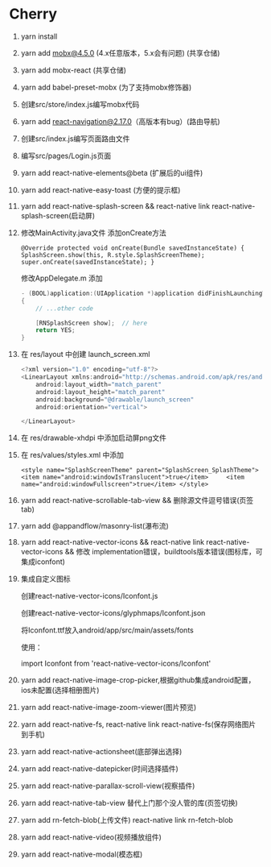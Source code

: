 # Cherry

1. yarn install

2. yarn add mobx@4.5.0 (4.x任意版本，5.x会有问题) (共享仓储)

3. yarn add mobx-react (共享仓储)

4. yarn add babel-preset-mobx (为了支持mobx修饰器)

5. 创建src/store/index.js编写mobx代码

6. yarn add react-navigation@2.17.0（高版本有bug）(路由导航)

7. 创建src/index.js编写页面路由文件

8. 编写src/pages/Login.js页面

9. yarn add react-native-elements@beta (扩展后的ui组件)

10. yarn add react-native-easy-toast (方便的提示框)

11. yarn add react-native-splash-screen    &&   react-native link react-native-splash-screen(启动屏)

12. 修改MainActivity.java文件 添加onCreate方法

    `@Override
    protected void onCreate(Bundle savedInstanceState) {
    ​    SplashScreen.show(this, R.style.SplashScreenTheme);
    ​    super.onCreate(savedInstanceState);
    }`

    修改AppDelegate.m 添加

    ```objective-c
    - (BOOL)application:(UIApplication *)application didFinishLaunchingWithOptions:(NSDictionary *)launchOptions
    {
        // ...other code
    
        [RNSplashScreen show];  // here
        return YES;
    }
    ```

13. 在 res/layout 中创建 launch_screen.xml

    ```java
    <?xml version="1.0" encoding="utf-8"?>
    <LinearLayout xmlns:android="http://schemas.android.com/apk/res/android"
        android:layout_width="match_parent"
        android:layout_height="match_parent"
        android:background="@drawable/launch_screen"
        android:orientation="vertical">
    
    </LinearLayout>
    ```

14. 在 res/drawable-xhdpi 中添加启动屏png文件

15. 在 res/values/styles.xml 中添加

    `<style name="SplashScreenTheme" parent="SplashScreen_SplashTheme">
    ​    <item name="android:windowIsTranslucent">true</item>
    ​    <item name="android:windowFullscreen">true</item>
    </style>`

16. yarn add react-native-scrollable-tab-view && 删除源文件逗号错误(页签tab)

17. yarn add @appandflow/masonry-list(瀑布流)

18. yarn add react-native-vector-icons  && react-native link react-native-vector-icons && 修改 implementation错误，buildtools版本错误(图标库，可集成iconfont)

19. 集成自定义图标

    创建react-native-vector-icons/Iconfont.js

    创建react-native-vector-icons/glyphmaps/Iconfont.json

    将Iconfont.ttf放入android/app/src/main/assets/fonts

    使用：

    import Iconfont from 'react-native-vector-icons/Iconfont'

    <Iconfont name='yirenzheng' size={30} color="red"></Iconfont>

20. yarn add react-native-image-crop-picker,根据github集成android配置，ios未配置(选择相册图片)

21. yarn add react-native-image-zoom-viewer(图片预览)

22. yarn add react-native-fs, react-native link react-native-fs(保存网络图片到手机)

23. yarn add react-native-actionsheet(底部弹出选择)

24. yarn add react-native-datepicker(时间选择插件)

25. yarn add react-native-parallax-scroll-view(视察插件)

26. yarn add react-native-tab-view 替代上门那个没人管的库(页签切换)

27. yarn add rn-fetch-blob(上传文件) react-native link rn-fetch-blob

28. yarn add react-native-video(视频播放组件)

29. yarn add react-native-modal(模态框)

